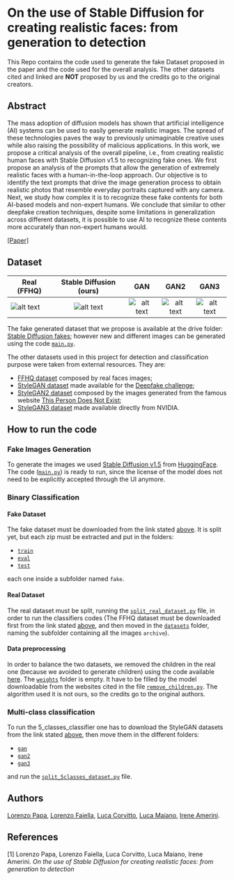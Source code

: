 # On the use of Stable Diffusion for creating realistic faces: from generation to detection

This Repo contains the code used to generate the fake Dataset proposed in the paper and the code used for the overall analysis. The other datasets cited and linked are **NOT** proposed by us and the credits go to the original creators.

## Abstract
The mass adoption of diffusion models has shown that artificial intelligence (AI) systems can be used to easily
generate realistic images. The spread of these technologies paves
the way to previously unimaginable creative uses while also
raising the possibility of malicious applications. In this work,
we propose a critical analysis of the overall pipeline, i.e., from
creating realistic human faces with Stable Diffusion v1.5
to recognizing fake ones. We first propose an analysis of the
prompts that allow the generation of extremely realistic faces
with a human-in-the-loop approach. Our objective is to identify
the text prompts that drive the image generation process to
obtain realistic photos that resemble everyday portraits captured
with any camera. Next, we study how complex it is to recognize
these fake contents for both AI-based models and non-expert
humans. We conclude that similar to other deepfake creation
techniques, despite some limitations in generalization across
different datasets, it is possible to use AI to recognize these
contents more accurately than non-expert humans would.

[[Paper]](#references)

## Dataset
| Real (FFHQ)   | Stable Diffusion (ours) | GAN    | GAN2   | GAN3  |
| ------------- |:-----------------------:|:------:|:------:|:-----:|
|![alt text](https://github.com/LucaCorvitto/RealFaces_w_StableDiffusion/blob/main/readme_images/real.png)|![alt text](https://github.com/LucaCorvitto/RealFaces_w_StableDiffusion/blob/main/readme_images/fake.png)| ![alt text](https://github.com/LucaCorvitto/RealFaces_w_StableDiffusion/blob/main/readme_images/gan.png)| ![alt text](https://github.com/LucaCorvitto/RealFaces_w_StableDiffusion/blob/main/readme_images/gan2.png)| ![alt text](https://github.com/LucaCorvitto/RealFaces_w_StableDiffusion/blob/main/readme_images/gan3.png)|

The fake generated dataset that we propose is available at the drive folder: [Stable Diffusion fakes](https://drive.google.com/drive/folders/10-n9jY3USb5O_2bh4yUpo1IRPWxe1RIA); however new and different images can be generated using the code [`main.py`](main.py).

The other datasets used in this project for detection and classification purpose were taken from external resources. They are:
* [FFHQ dataset](https://www.kaggle.com/datasets/arnaud58/flickrfaceshq-dataset-ffhq) composed by real faces images;
* [StyleGAN dataset](https://iplab.dmi.unict.it/deepfakechallenge/training/1-STYLEGAN.zip) made available for the [Deepfake challenge](https://iplab.dmi.unict.it/deepfakechallenge/#[object%20Object]);
* [StyleGAN2 dataset](https://www.kaggle.com/datasets/bwandowando/all-these-people-dont-exist) composed by the images generated from the famous website [This Person Does Not Exist](https://thispersondoesnotexist.com/);
* [StyleGAN3 dataset](https://nvlabs-fi-cdn.nvidia.com/stylegan3/images/) made available directly from NVIDIA.

## How to run the code
### Fake Images Generation
To generate the images we used [Stable Diffusion v1.5](https://huggingface.co/runwayml/stable-diffusion-v1-5) from [HuggingFace](https://huggingface.co/). The code ([`main.py`](main.py)) is ready to run, since the license of the model does not need to be explicitly accepted through the UI anymore.

### Binary Classification
#### Fake Dataset
The fake dataset must be downloaded from the link stated [above](#dataset). It is split yet, but each zip must be extracted and put in the folders:
* [`train`](./datasets/png_images/train)
* [`eval`](./datasets/png_images/eval)
* [`test`](./datasets/png_images/test)

each one inside a subfolder named `fake`.

#### Real Dataset
The real dataset must be split, running the [`split_real_dataset.py`](split_real_dataset.py) file, in order to run the classifiers codes (The FFHQ dataset must be downloaded first from the link stated [above](#dataset), and then moved in the [`datasets`](datasets) folder, naming the subfolder containing all the images `archive`).

#### Data preprocessing
In order to balance the two datasets, we removed the children in the real one (because we avoided to generate children) using the code available [here](https://www.thepythoncode.com/article/predict-age-using-opencv/).
The [`weights`](weights) folder is empty. It have to be filled by the model downloadable from the websites cited in the file [`remove_children.py`](remove_children.py). The algorithm used it is not ours, so the credits go to the original authors.

### Multi-class classification
To run the 5_classes_classifier one has to download the StyleGAN datasets from the link stated [above](#dataset), then move them in the different folders:
* [`gan`](datasets/gan)
* [`gan2`](datasets/gan2)
* [`gan3`](datasets/gan3)
 
and run the [`split_5classes_dataset.py`](split_5classes_dataset.py) file.

## Authors
[Lorenzo Papa](https://github.com/lorenzopapa5), [Lorenzo Faiella](https://github.com/FiscalTax), [Luca Corvitto](https://github.com/LucaCorvitto), [Luca Maiano](https://github.com/lucamaiano), [Irene Amerini](https://github.com/ireneamerini).

## References
[1] Lorenzo Papa, Lorenzo Faiella, Luca Corvitto, Luca Maiano, Irene Amerini. *On the use of Stable Diffusion for creating realistic faces: from generation to detection*
